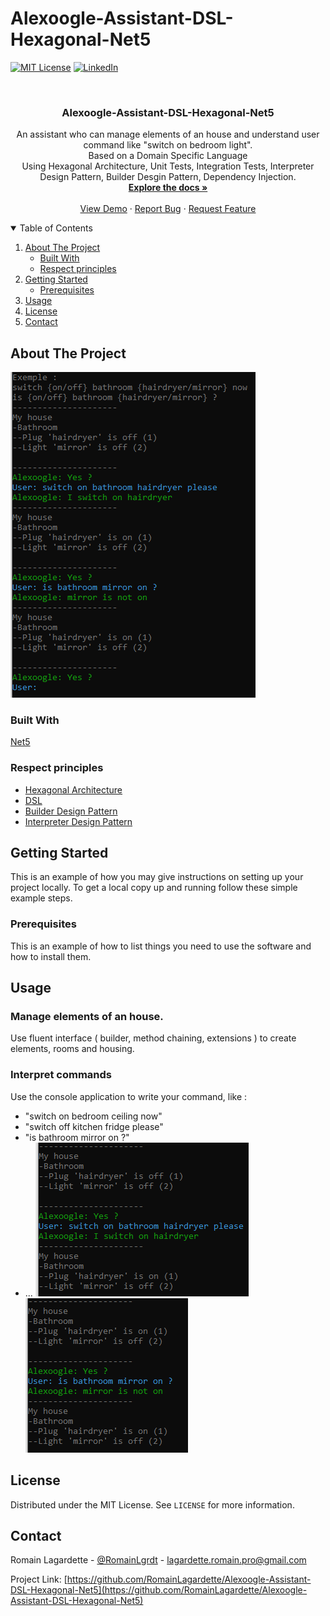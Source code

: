 # Alexoogle-Assistant-DSL-Hexagonal-Net5

<!--[![Contributors][contributors-shield]][contributors-url]
[![Forks][forks-shield]][forks-url]
[![Stargazers][stars-shield]][stars-url]
[![Issues][issues-shield]][issues-url]-->
[![MIT License][license-shield]][license-url]
[![LinkedIn][linkedin-shield]][linkedin-url]



<!-- PROJECT LOGO -->
<br />
<p align="center">
  <!--<a href="https://github.com/othneildrew/Best-README-Template">
    <img src="images/logo.png" alt="Logo" width="80" height="80">
  </a>-->

  <h3 align="center">Alexoogle-Assistant-DSL-Hexagonal-Net5</h3>

  <p align="center">
    An assistant who can manage elements of an house and understand user command like "switch on bedroom light".
    <br />
    Based on a Domain Specific Language 
    <br />
    Using Hexagonal Architecture, Unit Tests, Integration Tests, Interpreter Design Pattern, Builder Desgin Pattern, Dependency Injection.
    <br />
    <a href="https://github.com/RomainLagardette/Alexoogle-Assistant-DSL-Hexagonal-Net5"><strong>Explore the docs »</strong></a>
    <br />
    <br />
    <a href="https://github.com/RomainLagardette/Alexoogle-Assistant-DSL-Hexagonal-Net5">View Demo</a>
    ·
    <a href="https://github.com/RomainLagardette/Alexoogle-Assistant-DSL-Hexagonal-Net5/issues">Report Bug</a>
    ·
    <a href="https://github.com/RomainLagardette/Alexoogle-Assistant-DSL-Hexagonal-Net5/issues">Request Feature</a>
  </p>
</p>



<!-- TABLE OF CONTENTS -->
<details open="open">
  <summary>Table of Contents</summary>
  <ol>
    <li>
      <a href="#about-the-project">About The Project</a>
      <ul>
        <li><a href="#built-with">Built With</a></li>
        <li><a href="#built-with">Respect principles</a></li>
      </ul>
    </li>
    <li>
      <a href="#getting-started">Getting Started</a>
      <ul>
        <li><a href="#prerequisites">Prerequisites</a></li>
      </ul>
    </li>
    <li><a href="#usage">Usage</a></li>
    <li><a href="#license">License</a></li>
    <li><a href="#contact">Contact</a></li>
  </ol>
</details>



<!-- ABOUT THE PROJECT -->
## About The Project

[![Product][product-screenshot1]]([product-screenshot1])



### Built With

[Net5](https://docs.microsoft.com/en-us/dotnet/core/dotnet-five)


### Respect principles

- [Hexagonal Architecture](https://alistair.cockburn.us/hexagonal-architecture/)
- [DSL](https://martinfowler.com/dsl.html)
- [Builder Design Pattern](https://refactoring.guru/design-patterns/builder)
- [Interpreter Design Pattern](https://sourcemaking.com/design_patterns/interpreter)


<!-- GETTING STARTED -->
## Getting Started

This is an example of how you may give instructions on setting up your project locally.
To get a local copy up and running follow these simple example steps.


### Prerequisites

This is an example of how to list things you need to use the software and how to install them.


<!-- USAGE EXAMPLES -->
## Usage

### Manage elements of an house.
Use fluent interface ( builder, method chaining, extensions ) to create elements, rooms and housing. 

### Interpret commands
Use the console application to write your command, like :
- "switch on bedroom ceiling now"
- "switch off kitchen fridge please"
- "is bathroom mirror on ?"
- ...
[![Switch case][product-screenshot2]]([product-screenshot2])
[![Is case][product-screenshot3]](product-screenshot3)


<!-- LICENSE -->
## License

Distributed under the MIT License. See `LICENSE` for more information.


<!-- CONTACT -->
## Contact

Romain Lagardette - [@RomainLgrdt](https://twitter.com/RomainLgrdt) - lagardette.romain.pro@gmail.com

Project Link: [https://github.com/RomainLagardette/Alexoogle-Assistant-DSL-Hexagonal-Net5](https://github.com/RomainLagardette/Alexoogle-Assistant-DSL-Hexagonal-Net5)



<!-- MARKDOWN LINKS & IMAGES -->
<!-- https://www.markdownguide.org/basic-syntax/#reference-style-links -->
[contributors-shield]: https://img.shields.io/github/contributors/othneildrew/Best-README-Template.svg?style=for-the-badg
[contributors-url]: https://github.com/RomainLagardette/Alexoogle-Assistant-DSL-Hexagonal-Net5/graphs/contributors
[forks-shield]: https://img.shields.io/github/forks/othneildrew/Best-README-Template.svg?style=for-the-badge
[forks-url]: https://github.com/RomainLagardette/Alexoogle-Assistant-DSL-Hexagonal-Net5/network/members
[stars-shield]: https://img.shields.io/github/stars/othneildrew/Best-README-Template.svg?style=for-the-badge
[stars-url]: https://github.com/RomainLagardette/Alexoogle-Assistant-DSL-Hexagonal-Net5/stargazers
[issues-shield]: https://img.shields.io/github/issues/othneildrew/Best-README-Template.svg?style=for-the-badge
[issues-url]: https://github.com/RomainLagardette/Alexoogle-Assistant-DSL-Hexagonal-Net5/issues
[license-shield]: https://img.shields.io/github/license/othneildrew/Best-README-Template.svg?style=for-the-badge
[license-url]: https://github.com/RomainLagardette/Alexoogle-Assistant-DSL-Hexagonal-Net5/blob/master/LICENSE.txt
[linkedin-shield]: https://img.shields.io/badge/-LinkedIn-black.svg?style=for-the-badge&logo=linkedin&colorB=555
[linkedin-url]: https://www.linkedin.com/in/romain-lagardette/
[product-screenshot1]: https://github.com/RomainLagardette/Alexoogle-Assistant-DSL-Hexagonal-Net5/blob/master/images/demo1.PNG
[product-screenshot2]: https://github.com/RomainLagardette/Alexoogle-Assistant-DSL-Hexagonal-Net5/blob/master/images/demo2.PNG
[product-screenshot3]: https://github.com/RomainLagardette/Alexoogle-Assistant-DSL-Hexagonal-Net5/blob/master/images/demo3.PNG
